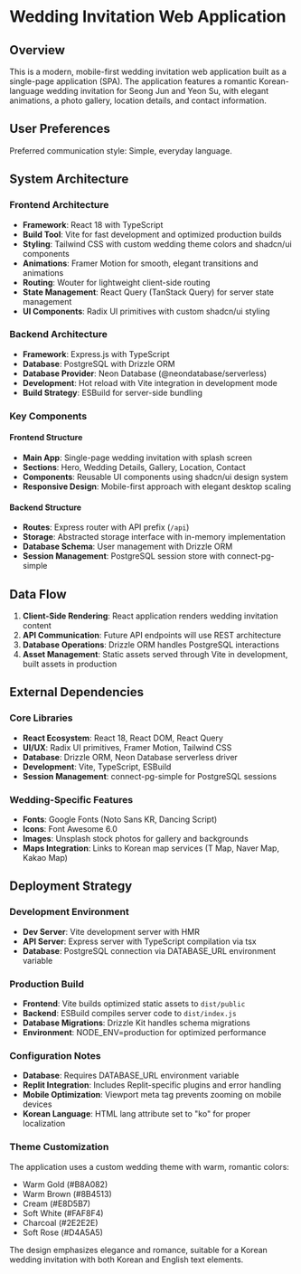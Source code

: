 # Wedding Invitation Web Application

## Overview

This is a modern, mobile-first wedding invitation web application built as a single-page application (SPA). The application features a romantic Korean-language wedding invitation for Seong Jun and Yeon Su, with elegant animations, a photo gallery, location details, and contact information.

## User Preferences

Preferred communication style: Simple, everyday language.

## System Architecture

### Frontend Architecture
- **Framework**: React 18 with TypeScript
- **Build Tool**: Vite for fast development and optimized production builds
- **Styling**: Tailwind CSS with custom wedding theme colors and shadcn/ui components
- **Animations**: Framer Motion for smooth, elegant transitions and animations
- **Routing**: Wouter for lightweight client-side routing
- **State Management**: React Query (TanStack Query) for server state management
- **UI Components**: Radix UI primitives with custom shadcn/ui styling

### Backend Architecture
- **Framework**: Express.js with TypeScript
- **Database**: PostgreSQL with Drizzle ORM
- **Database Provider**: Neon Database (@neondatabase/serverless)
- **Development**: Hot reload with Vite integration in development mode
- **Build Strategy**: ESBuild for server-side bundling

### Key Components

#### Frontend Structure
- **Main App**: Single-page wedding invitation with splash screen
- **Sections**: Hero, Wedding Details, Gallery, Location, Contact
- **Components**: Reusable UI components using shadcn/ui design system
- **Responsive Design**: Mobile-first approach with elegant desktop scaling

#### Backend Structure
- **Routes**: Express router with API prefix (`/api`)
- **Storage**: Abstracted storage interface with in-memory implementation
- **Database Schema**: User management with Drizzle ORM
- **Session Management**: PostgreSQL session store with connect-pg-simple

## Data Flow

1. **Client-Side Rendering**: React application renders wedding invitation content
2. **API Communication**: Future API endpoints will use REST architecture
3. **Database Operations**: Drizzle ORM handles PostgreSQL interactions
4. **Asset Management**: Static assets served through Vite in development, built assets in production

## External Dependencies

### Core Libraries
- **React Ecosystem**: React 18, React DOM, React Query
- **UI/UX**: Radix UI primitives, Framer Motion, Tailwind CSS
- **Database**: Drizzle ORM, Neon Database serverless driver
- **Development**: Vite, TypeScript, ESBuild
- **Session Management**: connect-pg-simple for PostgreSQL sessions

### Wedding-Specific Features
- **Fonts**: Google Fonts (Noto Sans KR, Dancing Script)
- **Icons**: Font Awesome 6.0
- **Images**: Unsplash stock photos for gallery and backgrounds
- **Maps Integration**: Links to Korean map services (T Map, Naver Map, Kakao Map)

## Deployment Strategy

### Development Environment
- **Dev Server**: Vite development server with HMR
- **API Server**: Express server with TypeScript compilation via tsx
- **Database**: PostgreSQL connection via DATABASE_URL environment variable

### Production Build
- **Frontend**: Vite builds optimized static assets to `dist/public`
- **Backend**: ESBuild compiles server code to `dist/index.js`
- **Database Migrations**: Drizzle Kit handles schema migrations
- **Environment**: NODE_ENV=production for optimized performance

### Configuration Notes
- **Database**: Requires DATABASE_URL environment variable
- **Replit Integration**: Includes Replit-specific plugins and error handling
- **Mobile Optimization**: Viewport meta tag prevents zooming on mobile devices
- **Korean Language**: HTML lang attribute set to "ko" for proper localization

### Theme Customization
The application uses a custom wedding theme with warm, romantic colors:
- Warm Gold (#B8A082)
- Warm Brown (#8B4513)
- Cream (#E8D5B7)
- Soft White (#FAF8F4)
- Charcoal (#2E2E2E)
- Soft Rose (#D4A5A5)

The design emphasizes elegance and romance, suitable for a Korean wedding invitation with both Korean and English text elements.